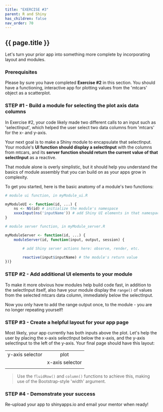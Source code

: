 ```yaml
---
title: "EXERCISE #3"
parent: R and Shiny
has_children: false
nav_order: 70
---
```


## {{ page.title }}

Let's turn your prior app into something more complete
by incorporating layout and modules.

### Prerequisites

Please by sure you have completed **Exercise #2** in this section.
You should have a functioning, interactive app for plotting values
from the 'mtcars' object as a scatterplot.

### STEP #1 - Build a module for selecting the plot axis data columns

In Exercise #2, your code likely made two different calls to an input
such as 'selectInput', which helped the user select two data columns
from 'mtcars' for the x- and y-axis. 

Your next goal is to make a Shiny module to encapsulate
that selectInput. Your module's **UI function should display a selectInput**
with the columns from mtcars, and its 
**server function should return the current value of that selectInput** as a reactive. 

That module alone is overly simplistic, but
it should help you understand the basics of module assembly that you can
build on as your apps grow in complexity.

To get you started, here is the basic anatomy of a module's two functions:

```r
# module ui function, in myModule_ui.R

myModuleUI <- function(id, ...) {
    ns <- NS(id) # initialize the module's namespace
    xxxxInput(ns('inputName')) # add Shiny UI elements in that namespace
}
```

```r
# module server function, in myModule_server.R

myModuleServer <- function(id, ...) {
    moduleServer(id, function(input, output, session) {

        # add Shiny server actions here: observe, render, etc.

        reactive(input$inputName) # the module's return value
})}
```

### STEP #2 - Add additional UI elements to your module

To make it more obvious how modules help build code fast, in addition
to the selectInput itself, also have your module display the <code>range()</code>
of values from the selected mtcars data column, immediately below the selectInput.

Now you only have to add the range output once, to the module -
you are no longer repeating yourself!

### STEP #3 - Create a helpful layout for your app page

Most likely, your app currently has both inputs above the plot.  Let's help
the user by placing the x-axis selectInput below the x-axis, and the y-axis 
selectInput to the left of the y-axis. Your final page should have this layout:

|  |  |
| :-----------: | :-----------: |
| y-axis selector | plot                   |
|                 | x-axis selector        |
|  |  |

>Use the <code>fluidRow()</code> and <code>column()</code>
>functions to achieve this, making use of the Bootstrap-style 'width' argument.

### STEP #4 - Demonstrate your success

Re-upload your app to shinyapps.io and email your mentor when ready!
